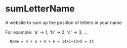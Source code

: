 # sumLetterName

A website to sum up the position of letters in your name

For example: 
     'a' -> 1, 'b' -> 2, 'c' -> 3, ...
            
      Name = n + a + m + e = 14+1+13+5 = 33
            
